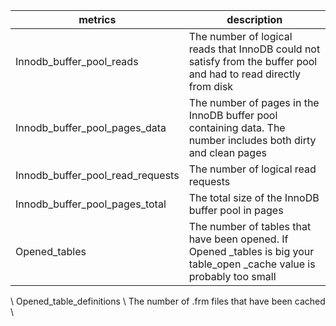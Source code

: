 | metrics                          | description                                                                                                             |
| -------------------------------- | ----------------------------------------------------------------------------------------------------------------------- |
| Innodb_buffer_pool_reads         | The number of logical reads that InnoDB could not satisfy from the buffer pool and had to read directly from disk       |
| Innodb_buffer_pool_pages_data    | The number of pages in the InnoDB buffer pool containing data. The number includes both dirty and clean pages           |
| Innodb_buffer_pool_read_requests | The number of logical read requests                                                                                     |
| Innodb_buffer_pool_pages_total   | The total size of the InnoDB buffer pool in pages                                                                       |
| Opened_tables                    | The number of tables that have been opened. If Opened _tables is big your table_open _cache value is probably too small |
\ Opened_table_definitions         \ The number of .frm files that have been cached                          \                                             



